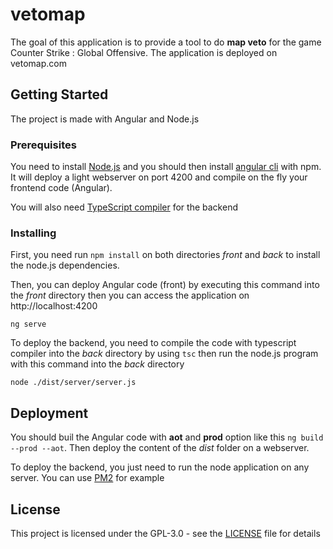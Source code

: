 # vetomap

The goal of this application is to provide a tool to do **map veto** for the game Counter Strike : Global Offensive. The application is deployed on vetomap.com

## Getting Started

The project is made with Angular and Node.js

### Prerequisites

You need to install [Node.js](https://nodejs.org/en/) and you should then install [angular cli](https://github.com/angular/angular-cli) with npm. It will deploy a light webserver on port 4200 and compile on the fly your frontend code (Angular).

You will also need [TypeScript compiler](https://www.typescriptlang.org/#download-links) for the backend

### Installing

First, you need run `npm install` on both directories *front* and *back* to install the node.js dependencies.

Then, you can deploy Angular code (front) by executing this command into the *front* directory then you can access the application on http://localhost:4200

```
ng serve
```

To deploy the backend, you need to compile the code with typescript compiler into the *back* directory by using `tsc` then run the node.js program with this command into the *back* directory

```
node ./dist/server/server.js
```

## Deployment

You should buil the Angular code with **aot** and **prod** option like this `ng build --prod --aot`. Then deploy the content of the *dist* folder on a webserver.

To deploy the backend, you just need to run the node application on any server. You can use [PM2](http://pm2.keymetrics.io/) for example

## License

This project is licensed under the GPL-3.0 - see the [LICENSE](LICENSE) file for details

